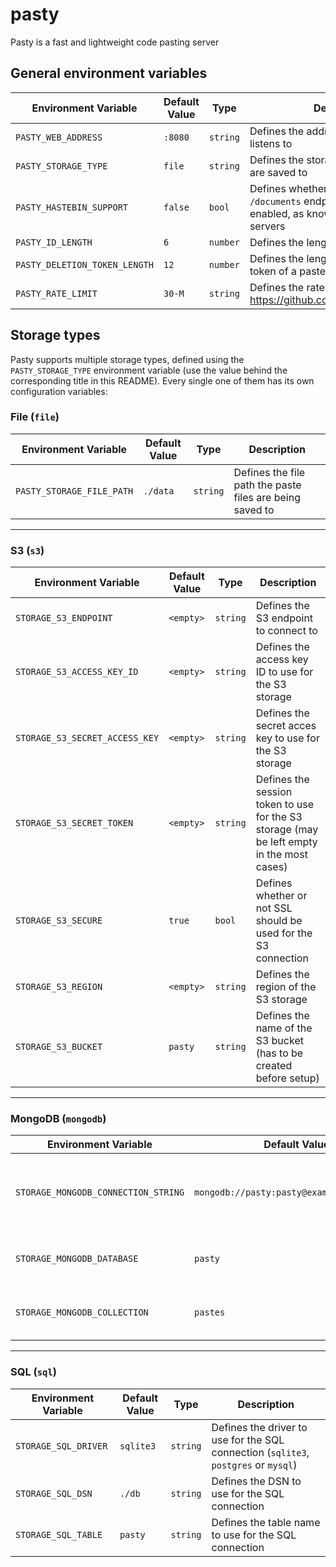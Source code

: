 # pasty
Pasty is a fast and lightweight code pasting server

## General environment variables
| Environment Variable          | Default Value | Type     | Description                                                                                                 |
|-------------------------------|---------------|----------|-------------------------------------------------------------------------------------------------------------|
| `PASTY_WEB_ADDRESS`           | `:8080`       | `string` | Defines the address the web server listens to                                                               |
| `PASTY_STORAGE_TYPE`          | `file`        | `string` | Defines the storage type the pastes are saved to                                                            |
| `PASTY_HASTEBIN_SUPPORT`      | `false`       | `bool`   | Defines whether or not the `POST /documents` endpoint should be enabled, as known from the hastebin servers |
| `PASTY_ID_LENGTH`             | `6`           | `number` | Defines the length of the ID of a paste                                                                     |
| `PASTY_DELETION_TOKEN_LENGTH` | `12`          | `number` | Defines the length of the deletion token of a paste                                                         |
| `PASTY_RATE_LIMIT`            | `30-M`        | `string` | Defines the rate limit of the API (see https://github.com/ulule/limiter#usage)                              |

## Storage types
Pasty supports multiple storage types, defined using the `PASTY_STORAGE_TYPE` environment variable (use the value behind the corresponding title in this README).
Every single one of them has its own configuration variables: 

### File (`file`)
| Environment Variable      | Default Value | Type     | Description                                               |
|---------------------------|---------------|----------|-----------------------------------------------------------|
| `PASTY_STORAGE_FILE_PATH` | `./data`      | `string` | Defines the file path the paste files are being saved to  |

---

### S3 (`s3`)
| Environment Variable           | Default Value | Type     | Description                                                                               |
|--------------------------------|---------------|----------|-------------------------------------------------------------------------------------------|
| `STORAGE_S3_ENDPOINT`          | `<empty>`     | `string` | Defines the S3 endpoint to connect to                                                     |
| `STORAGE_S3_ACCESS_KEY_ID`     | `<empty>`     | `string` | Defines the access key ID to use for the S3 storage                                       |
| `STORAGE_S3_SECRET_ACCESS_KEY` | `<empty>`     | `string` | Defines the secret acces key to use for the S3 storage                                    |
| `STORAGE_S3_SECRET_TOKEN`      | `<empty>`     | `string` | Defines the session token to use for the S3 storage (may be left empty in the most cases) |
| `STORAGE_S3_SECURE`            | `true`        | `bool`   | Defines whether or not SSL should be used for the S3 connection                           |
| `STORAGE_S3_REGION`            | `<empty>`     | `string` | Defines the region of the S3 storage                                                      |
| `STORAGE_S3_BUCKET`            | `pasty`       | `string` | Defines the name of the S3 bucket (has to be created before setup)                        |

---

### MongoDB (`mongodb`)
| Environment Variable                | Default Value                              | Type     | Description                                                     |
|-------------------------------------|--------------------------------------------|----------|-----------------------------------------------------------------|
| `STORAGE_MONGODB_CONNECTION_STRING` | `mongodb://pasty:pasty@example.host/pasty` | `string` | Defines the connection string to use for the MongoDB connection |
| `STORAGE_MONGODB_DATABASE`          | `pasty`                                    | `string` | Defines the name of the database to use                         |
| `STORAGE_MONGODB_COLLECTION`        | `pastes`                                   | `string` | Defines the name of the collection to use                       |

---

### SQL (`sql`)
| Environment Variable | Default Value | Type     | Description                                                                         |
|----------------------|---------------|----------|-------------------------------------------------------------------------------------|
| `STORAGE_SQL_DRIVER` | `sqlite3`     | `string` | Defines the driver to use for the SQL connection (`sqlite3`, `postgres` or `mysql`) |
| `STORAGE_SQL_DSN`    | `./db`        | `string` | Defines the DSN to use for the SQL connection                                       |
| `STORAGE_SQL_TABLE`  | `pasty`       | `string` | Defines the table name to use for the SQL connection                                |